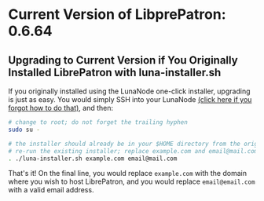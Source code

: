 <h1>Current Version of LibprePatron: 0.6.64</h1>

<h2>Upgrading to Current Version if You Originally Installed LibrePatron with luna-installer.sh</h2>

If you originally installed using the LunaNode one-click installer, upgrading is just as easy. You would simply SSH into your LunaNode [(click here if you forgot how to do that)](https://github.com/JeffVandrewJr/patron/blob/master/ssh.md), and then:
```bash
# change to root; do not forget the trailing hyphen
sudo su -

# the installer should already be in your $HOME directory from the original install
# re-run the existing installer; replace example.com and email@mail.com with your domain name and email
. ./luna-installer.sh example.com email@mail.com
```

That's it! On the final line, you would replace `example.com` with the domain where you wish to host LibrePatron, and you would replace `email@email.com` with a valid email address.
